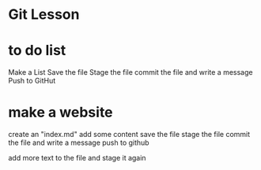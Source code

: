 # Git Lesson

# to do list

Make a List
Save the file
Stage the file
commit the file and write a message
Push to GitHut

# make a website
create an "index.md"
add some content
save the file
stage the file
commit the file and write a message
push to github

add more text to the file and stage it again